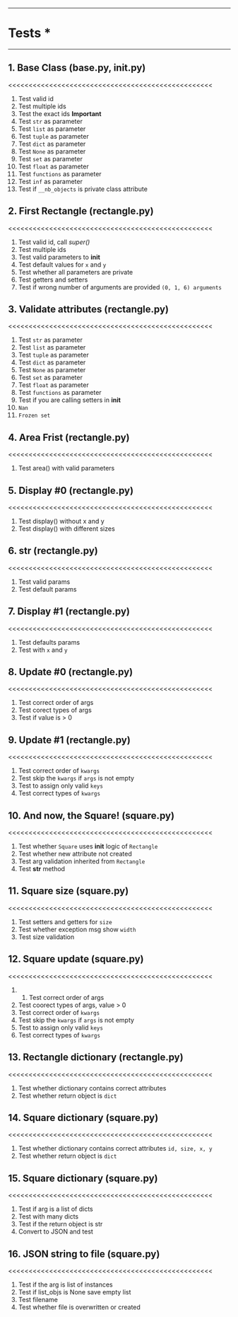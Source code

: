 ****************************************
#                Tests                 *
****************************************

>>>>>>>>>>>>>>>>>>>>>>>>>>>>>>>>>>>>>>>>>>>>>>>>>>
## 1. Base Class (base.py, __init__.py)          #
<<<<<<<<<<<<<<<<<<<<<<<<<<<<<<<<<<<<<<<<<<<<<<<<<<
1. Test valid id
2. Test multiple ids
3. Test the exact ids __Important__
4. Test `str` as parameter
5. Test `list` as parameter
6. Test `tuple` as parameter
7. Test `dict` as parameter
8. Test `None` as parameter
9. Test `set` as parameter
10. Test `float` as parameter
11. Test `functions` as parameter
12. Test `inf` as parameter
13. Test if `__nb_objects` is private class attribute

>>>>>>>>>>>>>>>>>>>>>>>>>>>>>>>>>>>>>>>>>>>>>>>>>>
## 2. First Rectangle (rectangle.py)             #
<<<<<<<<<<<<<<<<<<<<<<<<<<<<<<<<<<<<<<<<<<<<<<<<<<
1. Test valid id, call _super()_
2. Test multiple ids
3. Test valid parameters to __init__
4. Test default values for `x` and `y`
5. Test whether all parameters are private
6. Test getters and setters
7. Test if wrong number of arguments are provided `(0, 1, 6) arguments`

>>>>>>>>>>>>>>>>>>>>>>>>>>>>>>>>>>>>>>>>>>>>>>>>>>
## 3. Validate attributes (rectangle.py)         #
<<<<<<<<<<<<<<<<<<<<<<<<<<<<<<<<<<<<<<<<<<<<<<<<<<
1. Test `str` as parameter
2. Test `list` as parameter
3. Test `tuple` as parameter
4. Test `dict` as parameter
5. Test `None` as parameter
6. Test `set` as parameter
7. Test `float` as parameter
8. Test `functions` as parameter
9. Test if you are calling setters in __init__
10. `Nan`
10. `Frozen set`

>>>>>>>>>>>>>>>>>>>>>>>>>>>>>>>>>>>>>>>>>>>>>>>>>>
## 4. Area Frist (rectangle.py)                  #
<<<<<<<<<<<<<<<<<<<<<<<<<<<<<<<<<<<<<<<<<<<<<<<<<<
1. Test area() with valid parameters

>>>>>>>>>>>>>>>>>>>>>>>>>>>>>>>>>>>>>>>>>>>>>>>>>>
## 5. Display #0 (rectangle.py)                  #
<<<<<<<<<<<<<<<<<<<<<<<<<<<<<<<<<<<<<<<<<<<<<<<<<<
1. Test display() without x and y
2. Test display() with different sizes

>>>>>>>>>>>>>>>>>>>>>>>>>>>>>>>>>>>>>>>>>>>>>>>>>>
## 6. __str__ (rectangle.py)                     #
<<<<<<<<<<<<<<<<<<<<<<<<<<<<<<<<<<<<<<<<<<<<<<<<<<
1. Test valid params
2. Test default params

>>>>>>>>>>>>>>>>>>>>>>>>>>>>>>>>>>>>>>>>>>>>>>>>>>
## 7. Display #1 (rectangle.py)                  #
<<<<<<<<<<<<<<<<<<<<<<<<<<<<<<<<<<<<<<<<<<<<<<<<<<
1. Test defaults params
2. Test with `x` and `y`

>>>>>>>>>>>>>>>>>>>>>>>>>>>>>>>>>>>>>>>>>>>>>>>>>>
## 8. Update #0 (rectangle.py)                   #
<<<<<<<<<<<<<<<<<<<<<<<<<<<<<<<<<<<<<<<<<<<<<<<<<<
1. Test correct order of args
2. Test corect types of args
3. Test if value is > 0

>>>>>>>>>>>>>>>>>>>>>>>>>>>>>>>>>>>>>>>>>>>>>>>>>>
## 9. Update #1 (rectangle.py)                   #
<<<<<<<<<<<<<<<<<<<<<<<<<<<<<<<<<<<<<<<<<<<<<<<<<<
1. Test correct order of `kwargs`
2. Test skip the `kwargs` if `args` is not empty
3. Test to assign only valid `keys`
4. Test correct types of `kwargs`

>>>>>>>>>>>>>>>>>>>>>>>>>>>>>>>>>>>>>>>>>>>>>>>>>>
## 10. And now, the Square! (square.py)          #
<<<<<<<<<<<<<<<<<<<<<<<<<<<<<<<<<<<<<<<<<<<<<<<<<<
1. Test whether `Square` uses __init__ logic of `Rectangle`
2. Test whether new attribute not created
3. Test arg validation inherited from `Rectangle`
4. Test __str__ method

>>>>>>>>>>>>>>>>>>>>>>>>>>>>>>>>>>>>>>>>>>>>>>>>>>
## 11. Square size (square.py)                   #
<<<<<<<<<<<<<<<<<<<<<<<<<<<<<<<<<<<<<<<<<<<<<<<<<<
1. Test setters and getters for `size`
2. Test whether exception msg show `width`
3. Test size validation

>>>>>>>>>>>>>>>>>>>>>>>>>>>>>>>>>>>>>>>>>>>>>>>>>>
## 12. Square update (square.py)                 #
<<<<<<<<<<<<<<<<<<<<<<<<<<<<<<<<<<<<<<<<<<<<<<<<<<
1. 1. Test correct order of args
2. Test coorect types of args, value > 0
3. Test correct order of `kwargs`
4. Test skip the `kwargs` if `args` is not empty
5. Test to assign only valid `keys`
6. Test correct types of `kwargs`

>>>>>>>>>>>>>>>>>>>>>>>>>>>>>>>>>>>>>>>>>>>>>>>>>>
## 13. Rectangle dictionary (rectangle.py)       #
<<<<<<<<<<<<<<<<<<<<<<<<<<<<<<<<<<<<<<<<<<<<<<<<<<
1. Test whether dictionary contains correct attributes
2. Test whether return object is `dict`

>>>>>>>>>>>>>>>>>>>>>>>>>>>>>>>>>>>>>>>>>>>>>>>>>>
## 14. Square dictionary (square.py)             #
<<<<<<<<<<<<<<<<<<<<<<<<<<<<<<<<<<<<<<<<<<<<<<<<<<
1. Test whether dictionary contains correct attributes
`id, size, x, y`
2. Test whether return object is `dict`

>>>>>>>>>>>>>>>>>>>>>>>>>>>>>>>>>>>>>>>>>>>>>>>>>>
## 15. Square dictionary (square.py)             #
<<<<<<<<<<<<<<<<<<<<<<<<<<<<<<<<<<<<<<<<<<<<<<<<<<
1. Test if arg is a list of dicts
2. Test with many dicts
3. Test if the return object is str
4. Convert to JSON and test

>>>>>>>>>>>>>>>>>>>>>>>>>>>>>>>>>>>>>>>>>>>>>>>>>>
## 16. JSON string to file (square.py)           #
<<<<<<<<<<<<<<<<<<<<<<<<<<<<<<<<<<<<<<<<<<<<<<<<<<
1. Test if the arg is list of instances
2. Test if list_objs is None save empty list
3. Test filename
4. Test whether file is overwritten or created

